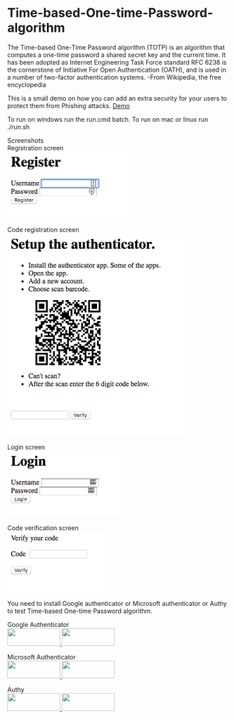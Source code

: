 # Time-based-One-time-Password-algorithm
The Time-based One-Time Password algorithm (TOTP) is an algorithm that computes a one-time password a shared secret key and the current time. It has been adopted as Internet Engineering Task Force standard RFC 6238 is the cornerstone of Initiative For Open Authentication (OATH), and is used in a number of two-factor authentication systems. -From Wikipedia, the free encyclopedia 

This is a small demo on how you can add an extra security for your users to protect them from Phishing attacks. [Demo](https://google-authenticator-.herokuapp.com/)

To run on windows run the run.cmd batch.
To run on mac or linux run ./run.sh

Screenshots<br/>
Registration screen<br/>
<img src="https://github.com/searock/searock.github.io/raw/master/images/readme/1.png"/>

Code registration screen<br/>
<img src="https://github.com/searock/searock.github.io/raw/master/images/readme/2.png"/>

Login screen<br/>
<img src="https://github.com/searock/searock.github.io/raw/master/images/readme/3.png"/>

Code verification screen<br/>
<img src="https://github.com/searock/searock.github.io/raw/master/images/readme/4.png"/>

You need to install Google authenticator or Microsoft authenticator or Authy to test Time-based One-time Password algorithm.

Google Authenticator<br/>
<a href="https://play.google.com/store/apps/details?id=com.google.android.apps.authenticator2">
	<img src="https://raw.githubusercontent.com/searock/Time-based-One-time-Password-algorithm/master/public/images/google_play.svg?sanitize=true" height="40" width="120">
</a>
<a href="https://itunes.apple.com/us/app/google-authenticator/id388497605?mt=8">
			<img height="40" width="120" src="https://raw.githubusercontent.com/searock/Time-based-One-time-Password-algorithm/master/public/images/app_store.svg?sanitize=true">
		</a>

Microsoft Authenticator<br/>
<a href="https://play.google.com/store/apps/details?id=com.azure.authenticator">
			<img src="https://raw.githubusercontent.com/searock/Time-based-One-time-Password-algorithm/master/public/images/google_play.svg?sanitize=true" height="40" width="120">
		</a>
<a href="https://itunes.apple.com/us/app/microsoft-authenticator/id983156458?mt=8">
			<img height="40" width="120" src="https://raw.githubusercontent.com/searock/Time-based-One-time-Password-algorithm/master/public/images/app_store.svg?sanitize=true">
		</a>

Authy<br/>
<a href="https://play.google.com/store/apps/details?id=com.authy.authy">
			<img src="https://raw.githubusercontent.com/searock/Time-based-One-time-Password-algorithm/master/public/images/google_play.svg?sanitize=true" height="40" width="120">
		</a>
<a href="https://itunes.apple.com/us/app/authy/id494168017?mt=8">
			<img height="40" width="120" src="https://raw.githubusercontent.com/searock/Time-based-One-time-Password-algorithm/master/public/images/app_store.svg?sanitize=true">
		</a>                